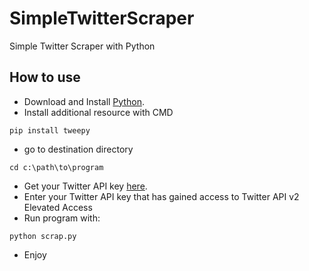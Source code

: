 # SimpleTwitterScraper
Simple Twitter Scraper with Python

## How to use
- Download and Install [Python](https://www.python.org/downloads/).
- Install additional resource with CMD
```
pip install tweepy
```
- go to destination directory
```
cd c:\path\to\program
```
- Get your Twitter API key [here](https://developer.twitter.com/en/portal/petition/essential/basic-info).
- Enter your Twitter API key that has gained access to Twitter API v2 Elevated Access
- Run program with:
```
python scrap.py
```
- Enjoy